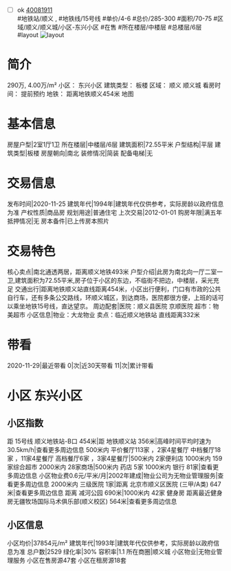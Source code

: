 - [ ] ok [40081911](https://bj.5i5j.com/ershoufang/40081911.html)  
 #地铁站/顺义 ,  #地铁线/15号线
#单价/4-6 #总价/285-300 #面积/70-75   #区域/顺义/顺义城/小区-东兴小区 #在售 #所在楼层/中楼层 #总楼层/6层 #layout 
![layout](http://image16.5i5j.com/erp/house/4008/40081911/huxing/bfckhegi16f10622.jpg_P5.jpg) 
# 简介 
 290万,  4.00万/m² 
小区： 东兴小区
建筑类型： 板楼
区域： 顺义 顺义城
看房时间： 提前预约
地铁： 距离地铁顺义454米 地图
# 基本信息 
 房屋户型|2室1厅1卫
所在楼层|中楼层/6层
建筑面积|72.55平米
户型结构|平层
建筑类型|板楼
房屋朝向|南北
装修情况|简装
配备电梯|无
# 交易信息 
 发布时间|2020-11-25
建筑年代|1994年|建筑年代仅供参考，实际房龄以政府信息为准
产权性质|商品房
规划用途|普通住宅
上次交易|2012-01-01
购房年限|满五年
抵押情况|无
房本备件|已上传房本照片
# 交易特色 
 核心卖点|南北通透两居，距离顺义地铁493米
户型介绍|此房为南北向一厅二室一卫,建筑面积为72.55平米,房子位于小区的东边，不临街不把边，中楼层，采光充足
交通出行|距离地铁顺义站直线距离454米，小区出行便利，门口有市政的公共自行车，还有多条公交路线，环顺义城区，到达商场，医院都很方便，上班的话可以乘坐地铁15号线，直达望京。
周边配套|医院：顺义县医院 京顺医院 超市：物美超市
小区信息|物业：大龙物业  卖点：临近顺义地铁站 直线距离332米
# 带看 
 2020-11-29|最近带看	 0|次|近30天带看	 11|次|累计带看
# 小区 东兴小区
## 小区指数 
 距 15号线 顺义地铁站-B口 454米|距 地铁顺义站 356米|高峰时间平均时速为30.5km/h|查看更多周边信息
500米内 平价餐厅113家 ，2家4星餐厅
中档餐厅18家 ，11家4星餐厅
高档餐厅6家 ，3家4星餐厅|500米内 2家便利店
1000米内 159家综合超市
2000米内 28家商场|500米内 药店 5家
1000米内 银行 81家|查看更多周边信息
小区物业费0.6元/平米/月|2002年建成|物业公司为无物业管理服务|查看更多周边信息
2000米内 三级医院 1家|距离 北京市顺义区医院 (三甲/A类) 647米|查看更多周边信息
距离 减河公园 690米|1000米内 42家 健身房
距离最近健身房无疆牧场国际马术俱乐部(顺义校区) 564米|查看更多周边信息
## 小区信息 
 小区均价|37854元/m²
建筑年代|1993年|建筑年代仅供参考，实际房龄以政府信息为准
总户数|2529
绿化率|30%
容积率|1.1
所在商圈|顺义城
小区物业|无物业管理服务
小区在售房源47套
小区在租房源18套
